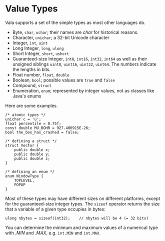 # Value Types
Vala supports a set of the simple types as most other languages do.
-   Byte, `char`, `uchar`; their names are *char* for historical reasons. 
-   Character, `unichar`; a 32-bit Unicode character
-   Integer, `int`, `uint` 
-   Long Integer, `long`, `ulong`
-   Short Integer, `short`, `ushort`
-   Guaranteed-size Integer, `int8`, `int16`, `int32`, `int64` as well as their unsigned siblings `uint8`, `uint16`, `uint32`, `uint64`. The numbers indicate the lengths in bits. 
-   Float number, `float`, `double`
-   Boolean, `bool`; possible values are `true` and `false` 
-   Compound, `struct` 
-   Enumeration, `enum`; represented by integer values, not as classes like Java's enums 

Here are some examples. 

```vala
/* atomic types */
unichar c = 'u';
float percentile = 0.75f;
const double MU_BOHR = 927.400915E-26;
bool the_box_has_crashed = false;

/* defining a struct */
struct Vector {
    public double x;
    public double y;
    public double z;
}

/* defining an enum */
enum WindowType {
    TOPLEVEL,
    POPUP
}
```

Most of these types may have different sizes on different platforms, except for the guaranteed-size integer types. The `sizeof` operator returns the size that a variable of a given type occupies in bytes: 

```vala
ulong nbytes = sizeof(int32);    // nbytes will be 4 (= 32 bits)
```
You can determine the minimum and maximum values of a numerical type with *.MIN* and *.MAX*, e.g. `int.MIN` and `int.MAX`. 